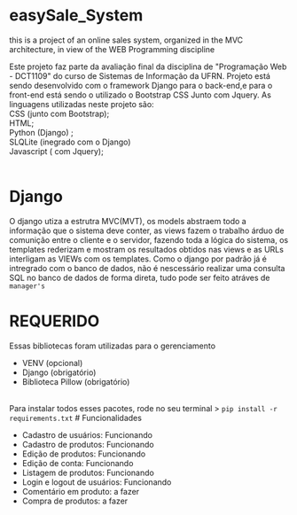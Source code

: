 # easySale_System
 this is a project of an online sales system, organized in the MVC architecture, in view of the WEB Programming discipline
 
 Este projeto faz parte da avaliação final da disciplina de "Programação Web - DCT1109" do curso de Sistemas de Informação da UFRN.
 Projeto está sendo desenvolvido com o framework Django para o back-end,e para o front-end está sendo o utilizado o Bootstrap CSS
 Junto com Jquery.
 As linguagens utilizadas neste projeto são:<br/>
  CSS (junto com Bootstrap);<br/>
  HTML;<br/>
  Python (Django) ;<br/>
  SLQLite (inegrado com o Django)<br/>
  Javascript ( com Jquery);<br/>
<br>
# Django
O django utiza a estrutra MVC(MVT), os models abstraem todo a informação que o sistema deve conter, as views fazem o trabalho árduo de comunição entre o cliente e o servidor, fazendo toda a lógica do sistema, os templates rederizam e mostram os resultados obtidos nas views e as URLs interligam as VIEWs com os templates.
Como o django por padrão já é intregrado com o banco de dados, não é nescessário realizar uma consulta SQL no banco de dados de forma direta, tudo pode ser feito atráves de <code>manager's</code> 
<br>
# REQUERIDO
Essas bibliotecas foram utilizadas para o gerenciamento
<ul>
    <li>VENV (opcional)</li>
    <li>Django (obrigatório)</li>
    <li>Biblioteca Pillow (obrigatório)</li>
</ul>
</br>
Para instalar todos esses pacotes, rode no seu terminal > <code>pip install -r requirements.txt</code> 
# Funcionalidades
<ul>
    <li>Cadastro de usuários: Funcionando</li>
    <li>Cadastro de produtos: Funcionando</li>
    <li>Edição de produtos: Funcionando</li>
    <li>Edição de conta: Funcionando</li>
    <li>Listagem de produtos: Funcionando</li>
    <li>Login e logout de usuários: Funcionando</li>
    <li>Comentário em produto: a fazer</li>
    <li>Compra de produtos: a fazer</li>
</ul>
